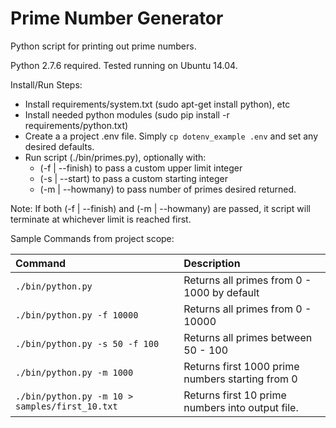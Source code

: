 # Prime Number Generator
Python script for printing out prime numbers.

Python 2.7.6 required. Tested running on Ubuntu 14.04.

Install/Run Steps:
- Install requirements/system.txt (sudo apt-get install python), etc
- Install needed python modules (sudo pip install -r requirements/python.txt)
- Create a a project .env file. Simply ```cp dotenv_example .env``` and set any desired defaults.
- Run script (./bin/primes.py), optionally with:
  - (-f | --finish) to pass a custom upper limit integer
  - (-s | --start) to pass a custom starting integer
  - (-m | --howmany) to pass number of primes desired returned.

Note: If both (-f | --finish) and (-m | --howmany) are passed, it script will terminate at whichever limit is reached first.

Sample Commands from project scope:

| Command | Description |
|:--------|:------------|
| ```./bin/python.py``` | Returns all primes from 0 - 1000 by default |
| ```./bin/python.py -f 10000``` | Returns all primes from 0 - 10000 |
| ```./bin/python.py -s 50 -f 100``` | Returns all primes between 50 - 100 |
| ```./bin/python.py -m 1000``` | Returns first 1000 prime numbers starting from 0 |
| ```./bin/python.py -m 10 > samples/first_10.txt``` | Returns first 10 prime numbers into output file. |
